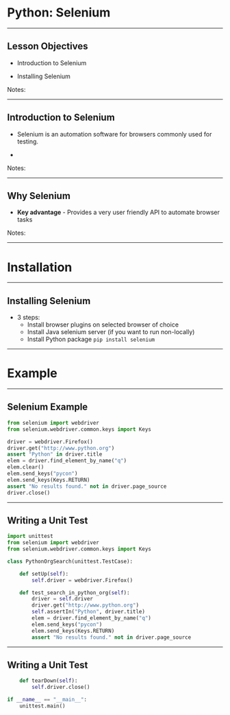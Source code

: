 # Python: Selenium

---

## Lesson Objectives

  * Introduction to Selenium

  * Installing Selenium

Notes:

---

## Introduction to Selenium

  * Selenium is an automation software for browsers commonly used for testing.
   
  * 


Notes:

---

## Why Selenium

  * **Key advantage**  - Provides a very user friendly API to automate browser tasks

Notes:

---


# Installation
---

##  Installing Selenium

  * 3 steps:
    - Install browser plugins on selected browser of choice
    - Install Java selenium server (if you want to run non-locally)
    - Install Python package `pip install selenium`


---

# Example

---

##  Selenium Example

```python
from selenium import webdriver
from selenium.webdriver.common.keys import Keys

driver = webdriver.Firefox()
driver.get("http://www.python.org")
assert "Python" in driver.title
elem = driver.find_element_by_name("q")
elem.clear()
elem.send_keys("pycon")
elem.send_keys(Keys.RETURN)
assert "No results found." not in driver.page_source
driver.close()
```

---

## Writing a Unit Test

```python
import unittest
from selenium import webdriver
from selenium.webdriver.common.keys import Keys

class PythonOrgSearch(unittest.TestCase):

    def setUp(self):
        self.driver = webdriver.Firefox()

    def test_search_in_python_org(self):
        driver = self.driver
        driver.get("http://www.python.org")
        self.assertIn("Python", driver.title)
        elem = driver.find_element_by_name("q")
        elem.send_keys("pycon")
        elem.send_keys(Keys.RETURN)
        assert "No results found." not in driver.page_source
```

---

## Writing a Unit Test

```python
    def tearDown(self):
        self.driver.close()

if __name__ == "__main__":
    unittest.main()
``` 



